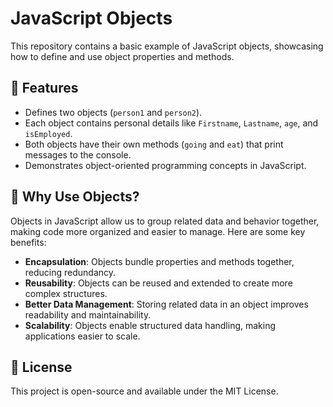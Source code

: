 # JavaScript Objects 

This repository contains a basic example of JavaScript objects, showcasing how to define and use object properties and methods.

## 📌 Features
- Defines two objects (`person1` and `person2`).
- Each object contains personal details like `Firstname`, `Lastname`, `age`, and `isEmployed`.
- Both objects have their own methods (`going` and `eat`) that print messages to the console.
- Demonstrates object-oriented programming concepts in JavaScript.

## 🤔 Why Use Objects?
Objects in JavaScript allow us to group related data and behavior together, making code more organized and easier to manage. Here are some key benefits:
- **Encapsulation**: Objects bundle properties and methods together, reducing redundancy.
- **Reusability**: Objects can be reused and extended to create more complex structures.
- **Better Data Management**: Storing related data in an object improves readability and maintainability.
- **Scalability**: Objects enable structured data handling, making applications easier to scale.



## 📜 License
This project is open-source and available under the MIT License.
